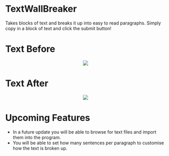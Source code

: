 # TextWallBreaker
Takes blocks of text and breaks it up into easy to read paragraphs. Simply copy in a block of text and click the submit button!

# Text Before

<p align="center"><img src="http://i.imgur.com/s3km9m3.png"/></p>

# Text After 

<p align="center"><img src="http://i.imgur.com/yFcos8R.png"/></p>

# Upcoming Features

<ul>
<li>In a future update you will be able to browse for text files and import them into the program.</li>
<li>You will be able to set how many sentences per paragraph to customise how the text is broken up.</li>
</ul>
